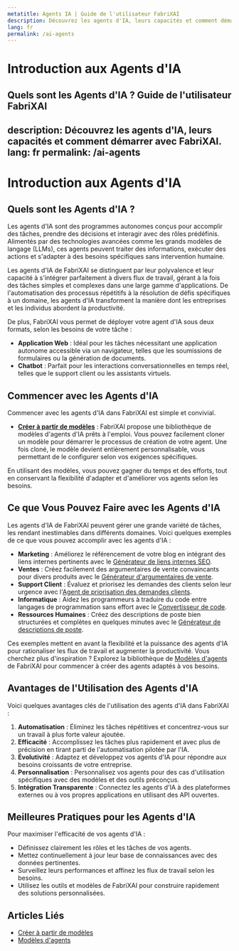 ```yaml
---
metatitle: Agents IA | Guide de l'utilisateur FabriXAI
description: Découvrez les agents d'IA, leurs capacités et comment démarrer avec FabriXAI.
lang: fr
permalink: /ai-agents
---
```


# Introduction aux Agents d'IA  

## Quels sont les Agents d'IA ?  Guide de l'utilisateur FabriXAI
description: Découvrez les agents d'IA, leurs capacités et comment démarrer avec FabriXAI.
lang: fr
permalink: /ai-agents
---

# Introduction aux Agents d'IA  

## Quels sont les Agents d'IA ?  
Les agents d'IA sont des programmes autonomes conçus pour accomplir des tâches, prendre des décisions et interagir avec des rôles prédéfinis. Alimentés par des technologies avancées comme les grands modèles de langage (LLMs), ces agents peuvent traiter des informations, exécuter des actions et s'adapter à des besoins spécifiques sans intervention humaine.  

Les agents d'IA de FabriXAI se distinguent par leur polyvalence et leur capacité à s'intégrer parfaitement à divers flux de travail, gérant à la fois des tâches simples et complexes dans une large gamme d'applications. De l'automatisation des processus répétitifs à la résolution de défis spécifiques à un domaine, les agents d'IA transforment la manière dont les entreprises et les individus abordent la productivité.

De plus, FabriXAI vous permet de déployer votre agent d'IA sous deux formats, selon les besoins de votre tâche :

- **Application Web** : Idéal pour les tâches nécessitant une application autonome accessible via un navigateur, telles que les soumissions de formulaires ou la génération de documents.
- **Chatbot** : Parfait pour les interactions conversationnelles en temps réel, telles que le support client ou les assistants virtuels.
    

## Commencer avec les Agents d'IA  

Commencer avec les agents d'IA dans FabriXAI est simple et convivial.  

- **[Créer à partir de modèles](/en-us/create-from-templates/)** : FabriXAI propose une bibliothèque de modèles d'agents d'IA prêts à l'emploi. Vous pouvez facilement cloner un modèle pour démarrer le processus de création de votre agent. Une fois cloné, le modèle devient entièrement personnalisable, vous permettant de le configurer selon vos exigences spécifiques.  

En utilisant des modèles, vous pouvez gagner du temps et des efforts, tout en conservant la flexibilité d'adapter et d'améliorer vos agents selon les besoins.  


## Ce que Vous Pouvez Faire avec les Agents d'IA  

Les agents d'IA de FabriXAI peuvent gérer une grande variété de tâches, les rendant inestimables dans différents domaines. Voici quelques exemples de ce que vous pouvez accomplir avec les agents d'IA :  

- **Marketing** : Améliorez le référencement de votre blog en intégrant des liens internes pertinents avec le [Générateur de liens internes SEO](/en-us/agent-templates/seo-internal-link-builder/).
- **Ventes** : Créez facilement des argumentaires de vente convaincants pour divers produits avec le [Générateur d'argumentaires de vente](/en-us/agent-templates/sales-pitch-generator/).
- **Support Client** : Évaluez et priorisez les demandes des clients selon leur urgence avec l'[Agent de priorisation des demandes clients](/en-us/agent-templates/customer-inquiry-prioritizing-agent/).
- **Informatique** : Aidez les programmeurs à traduire du code entre langages de programmation sans effort avec le [Convertisseur de code](/en-us/agent-templates/code-convertor/).
- **Ressources Humaines** : Créez des descriptions de poste bien structurées et complètes en quelques minutes avec le [Générateur de descriptions de poste](/en-us/agent-templates/job-description-generator/).

Ces exemples mettent en avant la flexibilité et la puissance des agents d'IA pour rationaliser les flux de travail et augmenter la productivité. Vous cherchez plus d'inspiration ? Explorez la bibliothèque de [Modèles d'agents](/en-us/agent-templates/) de FabriXAI pour commencer à créer des agents adaptés à vos besoins.


## Avantages de l'Utilisation des Agents d'IA  

Voici quelques avantages clés de l'utilisation des agents d'IA dans FabriXAI :  

1. **Automatisation** : Éliminez les tâches répétitives et concentrez-vous sur un travail à plus forte valeur ajoutée.  
2. **Efficacité** : Accomplissez les tâches plus rapidement et avec plus de précision en tirant parti de l'automatisation pilotée par l'IA.  
3. **Évolutivité** : Adaptez et développez vos agents d'IA pour répondre aux besoins croissants de votre entreprise.  
4. **Personnalisation** : Personnalisez vos agents pour des cas d'utilisation spécifiques avec des modèles et des outils préconçus.  
5. **Intégration Transparente** : Connectez les agents d'IA à des plateformes externes ou à vos propres applications en utilisant des API ouvertes.  


## Meilleures Pratiques pour les Agents d'IA  

Pour maximiser l'efficacité de vos agents d'IA :  

- Définissez clairement les rôles et les tâches de vos agents.  
- Mettez continuellement à jour leur base de connaissances avec des données pertinentes.  
- Surveillez leurs performances et affinez les flux de travail selon les besoins.  
- Utilisez les outils et modèles de FabriXAI pour construire rapidement des solutions personnalisées.  


## Articles Liés
- [Créer à partir de modèles](/en-us/create-from-templates/)
- [Modèles d'agents](/en-us/agent-templates/)
